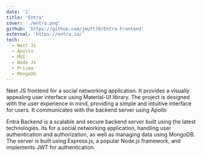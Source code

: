 ```yaml
---
date: '1'
title: 'Entra'
cover: './entra.png'
github: 'https://github.com/jmutt78/Entra-Frontend'
external: 'https://entra.io/'
tech:
  - Next Js
  - Apollo
  - MUI
  - Node Js
  - Prisma 
  - MongoDb
---
```


Next JS frontend for a social networking application. It provides a visually appealing user interface using Material-UI library. The project is designed with the user experience in mind, providing a simple and intuitive interface for users. It communicates with the backend server using Apollo

Entra Backend is a scalable and secure backend server built using the latest technologies. Its for a social networking application, handling user authentication and authorization, as well as managing data using MongoDB. The server is built using Express.js, a popular Node.js framework, and implements JWT for authentication.